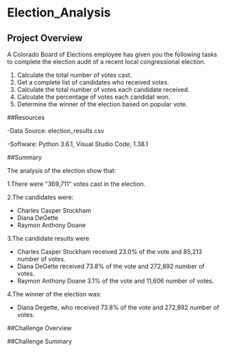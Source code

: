 # Election_Analysis

## Project Overview
A Colorado Board of Elections employee has given you the following tasks to complete the election audit of a recent local congressional election.

1. Calculate the total number of votes cast.
2. Get a complete list of candidates who received votes.
3. Calculate the total number of votes each candidate received.
4. Calculate the percentage of votes each candidat won.
5. Determine the winner of the election based on popular vote.

##Resources

-Data Source: election_results.csv

-Software: Python 3.6.1, Visual Studio Code, 1.38.1

##Summary

The analysis of the election show that:

1.There were "369,711" votes cast in the election.

2.The candidates were:
  - Charles Casper Stockham
  - Diana DeGette
  - Raymon Anthony Doane
  
3.The candidate results were
  - Charles Casper Stockham received 23.0% of the vote and 85,213 number of votes.
  - Diana DeGette received 73.8% of the vote and 272,892 number of votes.
  - Raymon Anthony Doane 3.1% of the vote and 11,606 number of votes.
  
4.The winner of the election was:
  - Diana Degette, who received 73.8% of the vote and 272,892 number of votes.

##Challenge Overview

##Challenge Summary

